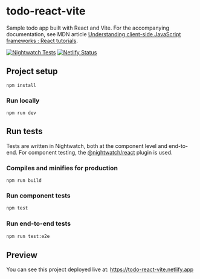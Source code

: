 # todo-react-vite
Sample todo app built with React and Vite. For the accompanying documentation, see MDN article
[Understanding client-side JavaScript frameworks : React tutorials](https://wiki.developer.mozilla.org/en-US/docs/Learn/Tools_and_testing/Client-side_JavaScript_frameworks#React_tutorials).

[![Nightwatch Tests](https://github.com/nightwatchjs-community/todo-react/actions/workflows/node.js.yml/badge.svg?branch=main)](https://github.com/nightwatchjs-community/todo-react/actions/workflows/node.js.yml)
[![Netlify Status](https://api.netlify.com/api/v1/badges/fc4d39f7-69c2-421d-b95b-ac1873dfed9e/deploy-status)](https://app.netlify.com/sites/todo-react-vite/deploys)

## Project setup
```
npm install
```

### Run locally
```
npm run dev
```

## Run tests

Tests are written in Nightwatch, both at the component level and end-to-end. For component testing, the [@nightwatch/react](https://www.npmjs.com/package/@nightwatch/react) plugin is used.

### Compiles and minifies for production
```
npm run build
```

### Run component tests
```sh
npm test
```

### Run end-to-end tests
```sh
npm run test:e2e
```

## Preview
You can see this project deployed live at: https://todo-react-vite.netlify.app
